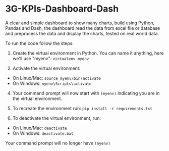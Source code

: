 # 3G-KPIs-Dashboard-Dash
A clear and simple dashboard to show many charts, build using Python, Pandas and Dash, the dashboard read the data from excel file or database and preprocess the data and display the charts, tested on real world data.


To run the code follow the steps:

1. Create the virtual environment in Python. You can name it anything, here we'll use "myenv": 
`virtualenv myenv`

2. Activate the virtual environment:

- On Linux/Mac: 
`source myenv/bin/activate` 
- On Windows:
`myenv\Scripts\activate`

4. Your command prompt will now start with `(myenv)` indicating you are in the virtual environment.

5. To recreate the environment run: 
`pip install -r requirements.txt`

6. To deactivate the virtual environment, run:

- On Linux/Mac: 
`deactivate`
- On Windows: 
`deactivate.bat` 

Your command prompt will no longer have `(myenv)` 

